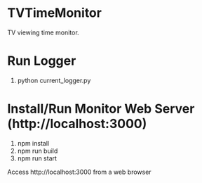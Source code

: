 # TVTimeMonitor
TV viewing time monitor.

# Run Logger
1. python current_logger.py

# Install/Run Monitor Web Server (http://localhost:3000)
1. npm install
1. npm run build
1. npm run start

Access http://localhost:3000 from a web browser

